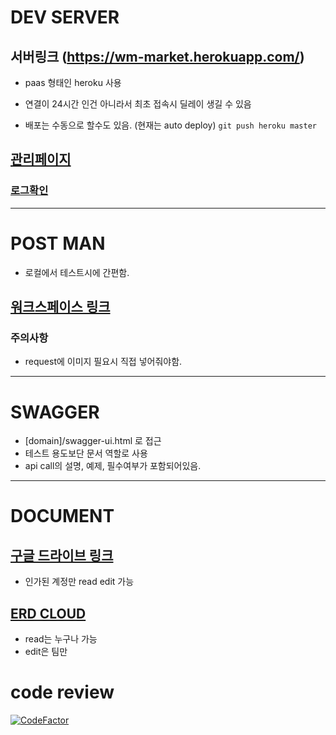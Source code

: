 # DEV SERVER
## 서버링크 (https://wm-market.herokuapp.com/)
- paas 형태인 heroku 사용
- 연결이 24시간 인건 아니라서 최초 접속시 딜레이 생길 수 있음

- 배포는 수동으로 할수도 있음. (현재는 auto deploy)
``` git push heroku master ```

## [관리페이지](https://dashboard.heroku.com/apps/wm-market)
### [로그확인](https://dashboard.heroku.com/apps/wm-market/logs)

---

# POST MAN
- 로컬에서 테스트시에 간편함.
## [워크스페이스 링크](https://go.postman.co/workspace/Team-Workspace~5fdacef4-6989-4939-87ec-78d111ab3aec/collection/14335279-7d003794-b445-44e1-90cd-f6b9f6160b71)

### 주의사항
- request에 이미지 필요시 직접 넣어줘야함.
---
# SWAGGER
- [domain]/swagger-ui.html 로 접근
- 테스트 용도보단 문서 역할로 사용
- api call의 설명, 예제, 필수여부가 포함되어있음.

---

# DOCUMENT
## [구글 드라이브 링크](https://drive.google.com/drive/folders/19BDtsmnjCkTiiPqCFPvrxUHjke4UNqkP?usp=sharing)
- 인가된 계정만 read edit 가능

## [ERD CLOUD](https://www.erdcloud.com/d/PonvnYhMhuKBgyDHk)
- read는 누구나 가능
- edit은 팀만

# code review
[![CodeFactor](https://www.codefactor.io/repository/github/roongang/wmmarket/badge)](https://www.codefactor.io/repository/github/roongang/wmmarket)
